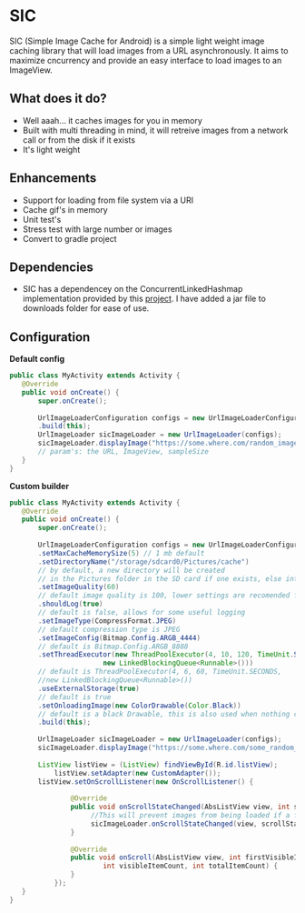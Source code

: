 SIC
===
SIC (Simple Image Cache for Android) is a simple light weight image caching library that will load images from a URL asynchronously. It aims to maximize cncurrency and provide an easy interface to load images to an ImageView.


## What does it do?
* Well aaah... it caches images for you in memory
* Built with multi threading in mind, it will retreive images from a network call or from the disk if it exists
* It's light weight 

## Enhancements
* Support for loading from file system via a URI
* Cache gif's in memory
* Unit test's
* Stress test with large number or images
* Convert to gradle project

## Dependencies
* SIC has a dependencey on the ConcurrentLinkedHashmap implementation provided by this [project](https://code.google.com/p/concurrentlinkedhashmap/). I have added a jar file to downloads folder for ease of use.

 
## Configuration
 
 **Default config**
 
 ``` java
public class MyActivity extends Activity {
	@Override
	public void onCreate() {
		super.onCreate();
		
		UrlImageLoaderConfiguration configs = new UrlImageLoaderConfiguration.Builder()
		.build(this);
		UrlImageLoader sicImageLoader = new UrlImageLoader(configs);
		sicImageLoader.displayImage("https://some.where.com/random_image.jpg", someImageView, 4); 
		// param's: the URL, ImageView, sampleSize
	}
}

```

 **Custom builder**
 ``` java
public class MyActivity extends Activity {
	@Override
	public void onCreate() {
		super.onCreate();
		
		UrlImageLoaderConfiguration configs = new UrlImageLoaderConfiguration.Builder()
		.setMaxCacheMemorySize(5) // 1 mb default
		.setDirectoryName("/storage/sdcard0/Pictures/cache") 
		// by default, a new directory will be created 
		// in the Pictures folder in the SD card if one exists, else internal sotrage is used
		.setImageQuality(60) 
		// default image quality is 100, lower settings are recomended for thumbnails
		.shouldLog(true) 
		// default is false, allows for some useful logging
		.setImageType(CompressFormat.JPEG) 
		// default compression type is JPEG
		.setImageConfig(Bitmap.Config.ARGB_4444) 
		// default is Bitmap.Config.ARGB_8888
		.setThreadExecutor(new ThreadPoolExecutor(4, 10, 120, TimeUnit.SECONDS,
		                new LinkedBlockingQueue<Runnable>()))
		// default is ThreadPoolExecutor(4, 6, 60, TimeUnit.SECONDS, 
		//new LinkedBlockingQueue<Runnable>())
		.useExternalStorage(true)
		// default is true
		.setOnloadingImage(new ColorDrawable(Color.Black)) 
		// default is a black Drawable, this is also used when nothing can be loaded
		.build(this); 
		
		UrlImageLoader sicImageLoader = new UrlImageLoader(configs);
		sicImageLoader.displayImage("https://some.where.com/some_random_image.jpg", someImageView, 4);
		
		ListView listView = (ListView) findViewById(R.id.listView);
        	listView.setAdapter(new CustomAdapter());
		listView.setOnScrollListener(new OnScrollListener() {
				
				@Override
				public void onScrollStateChanged(AbsListView view, int scrollState) {
				     //This will prevent images from being loaded if a fling is detected
				     sicImageLoader.onScrollStateChanged(view, scrollState);
				}
				
				@Override
				public void onScroll(AbsListView view, int firstVisibleItem,
						int visibleItemCount, int totalItemCount) {
				}
			});
	}
}
```
